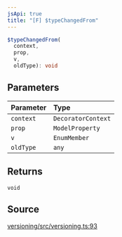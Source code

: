 ```yaml
---
jsApi: true
title: "[F] $typeChangedFrom"
---
```


```ts
$typeChangedFrom(
  context,
  prop,
  v,
  oldType): void
```

## Parameters

| Parameter | Type               |
| :-------- | :----------------- |
| `context` | `DecoratorContext` |
| `prop`    | `ModelProperty`    |
| `v`       | `EnumMember`       |
| `oldType` | `any`              |

## Returns

`void`

## Source

[versioning/src/versioning.ts:93](https://github.com/markcowl/cadl/blob/1a6d2b70/packages/versioning/src/versioning.ts#L93)
